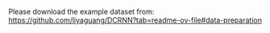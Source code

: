 Please download the example dataset from: https://github.com/liyaguang/DCRNN?tab=readme-ov-file#data-preparation

